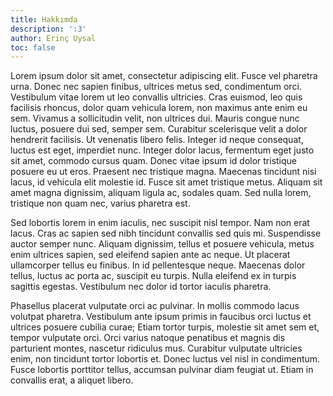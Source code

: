 ```yaml
---
title: Hakkımda
description: ':3'
author: Erinç Uysal
toc: false
---
```

Lorem ipsum dolor sit amet, consectetur adipiscing elit. Fusce vel pharetra urna. Donec nec sapien finibus, ultrices metus sed, condimentum orci. Vestibulum vitae lorem ut leo convallis ultricies. Cras euismod, leo quis facilisis rhoncus, dolor quam vehicula lorem, non maximus ante enim eu sem. Vivamus a sollicitudin velit, non ultrices dui. Mauris congue nunc luctus, posuere dui sed, semper sem. Curabitur scelerisque velit a dolor hendrerit facilisis. Ut venenatis libero felis. Integer id neque consequat, luctus est eget, imperdiet nunc. Integer dolor lacus, fermentum eget justo sit amet, commodo cursus quam. Donec vitae ipsum id dolor tristique posuere eu ut eros. Praesent nec tristique magna. Maecenas tincidunt nisi lacus, id vehicula elit molestie id. Fusce sit amet tristique metus. Aliquam sit amet magna dignissim, aliquam ligula ac, sodales quam. Sed nulla lorem, tristique non quam nec, varius pharetra est.

Sed lobortis lorem in enim iaculis, nec suscipit nisl tempor. Nam non erat lacus. Cras ac sapien sed nibh tincidunt convallis sed quis mi. Suspendisse auctor semper nunc. Aliquam dignissim, tellus et posuere vehicula, metus enim ultrices sapien, sed eleifend sapien ante ac neque. Ut placerat ullamcorper tellus eu finibus. In id pellentesque neque. Maecenas dolor tellus, luctus ac porta ac, suscipit eu turpis. Nulla eleifend ex in turpis sagittis egestas. Vestibulum nec dolor id tortor iaculis pharetra.

Phasellus placerat vulputate orci ac pulvinar. In mollis commodo lacus volutpat pharetra. Vestibulum ante ipsum primis in faucibus orci luctus et ultrices posuere cubilia curae; Etiam tortor turpis, molestie sit amet sem et, tempor vulputate orci. Orci varius natoque penatibus et magnis dis parturient montes, nascetur ridiculus mus. Curabitur vulputate ultricies enim, non tincidunt tortor lobortis et. Donec luctus vel nisl in condimentum. Fusce lobortis porttitor tellus, accumsan pulvinar diam feugiat ut. Etiam in convallis erat, a aliquet libero.
